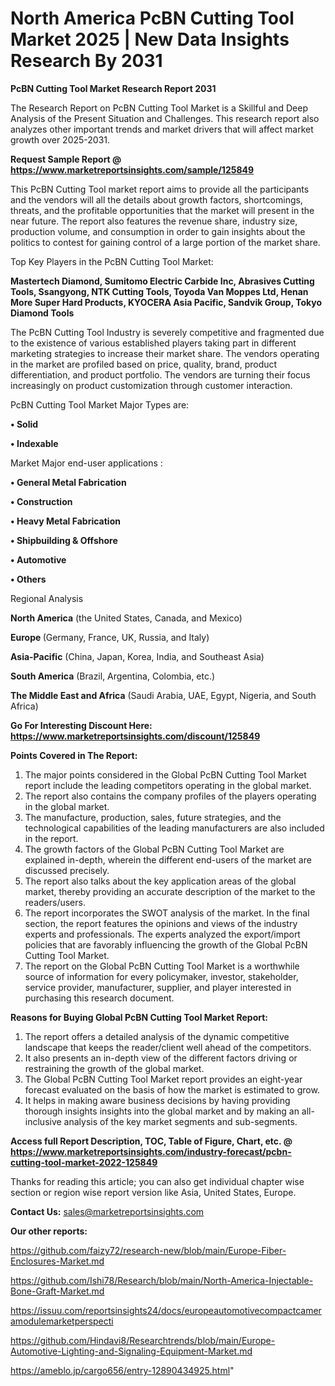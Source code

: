 # North America PcBN Cutting Tool Market 2025 | New Data Insights Research By 2031

<strong>PcBN Cutting Tool Market Research Report 2031</strong>

The Research Report on PcBN Cutting Tool Market is a Skillful and Deep Analysis of the Present Situation and Challenges. This research report also analyzes other important trends and market drivers that will affect market growth over 2025-2031.

<strong>Request Sample Report @ <a href=https://www.marketreportsinsights.com/sample/125849>https://www.marketreportsinsights.com/sample/125849</a></strong>

This PcBN Cutting Tool market report aims to provide all the participants and the vendors will all the details about growth factors, shortcomings, threats, and the profitable opportunities that the market will present in the near future. The report also features the revenue share, industry size, production volume, and consumption in order to gain insights about the politics to contest for gaining control of a large portion of the market share.

Top Key Players in the PcBN Cutting Tool Market:

<strong>Mastertech Diamond, Sumitomo Electric Carbide Inc, Abrasives Cutting Tools, Ssangyong, NTK Cutting Tools, Toyoda Van Moppes Ltd, Henan More Super Hard Products, KYOCERA Asia Pacific, Sandvik Group, Tokyo Diamond Tools</strong>

The PcBN Cutting Tool Industry is severely competitive and fragmented due to the existence of various established players taking part in different marketing strategies to increase their market share. The vendors operating in the market are profiled based on price, quality, brand, product differentiation, and product portfolio. The vendors are turning their focus increasingly on product customization through customer interaction.

PcBN Cutting Tool Market Major Types are:

<strong>• Solid

• Indexable</strong>

Market Major end-user applications :

<strong>• General Metal Fabrication

• Construction

• Heavy Metal Fabrication

• Shipbuilding & Offshore

• Automotive

• Others</strong>

Regional Analysis

</u><strong><b>North America</b></strong> (the United States, Canada, and Mexico)

<strong><b>Europe </b></strong>(Germany, France, UK, Russia, and Italy)

<strong><b>Asia-Pacific</b></strong> (China, Japan, Korea, India, and Southeast Asia)

<strong><b>South America</b></strong> (Brazil, Argentina, Colombia, etc.)

<strong><b>The Middle East and Africa</b></strong> (Saudi Arabia, UAE, Egypt, Nigeria, and South Africa)

<strong>Go For Interesting Discount Here: <a href=https://www.marketreportsinsights.com/discount/125849>https://www.marketreportsinsights.com/discount/125849</a></strong>

<strong>Points Covered in The Report:</strong>
<ol>
  <li>The major points considered in the Global PcBN Cutting Tool Market report include the leading competitors operating in the global market.</li>
  <li>The report also contains the company profiles of the players operating in the global market.</li>
  <li>The manufacture, production, sales, future strategies, and the technological capabilities of the leading manufacturers are also included in the report.</li>
  <li>The growth factors of the Global PcBN Cutting Tool Market are explained in-depth, wherein the different end-users of the market are discussed precisely.</li>
  <li>The report also talks about the key application areas of the global market, thereby providing an accurate description of the market to the readers/users.</li>
  <li>The report incorporates the SWOT analysis of the market. In the final section, the report features the opinions and views of the industry experts and professionals. The experts analyzed the export/import policies that are favorably influencing the growth of the Global PcBN Cutting Tool Market.</li>
  <li>The report on the Global PcBN Cutting Tool Market is a worthwhile source of information for every policymaker, investor, stakeholder, service provider, manufacturer, supplier, and player interested in purchasing this research document.</li>
</ol>
<strong>Reasons for Buying Global PcBN Cutting Tool Market Report:</strong>

<ol>
  <li>The report offers a detailed analysis of the dynamic competitive landscape that keeps the reader/client well ahead of the competitors.</li>
  <li>It also presents an in-depth view of the different factors driving or restraining the growth of the global market.</li>
  <li>The Global PcBN Cutting Tool Market report provides an eight-year forecast evaluated on the basis of how the market is estimated to grow.</li>
  <li>It helps in making aware business decisions by having providing thorough insights insights into the global market and by making an all-inclusive analysis of the key market segments and sub-segments.</li>
</ol>
<strong>Access full Report Description, TOC, Table of Figure, Chart, etc. @ <a href=https://www.marketreportsinsights.com/industry-forecast/pcbn-cutting-tool-market-2022-125849>https://www.marketreportsinsights.com/industry-forecast/pcbn-cutting-tool-market-2022-125849</a></strong>


Thanks for reading this article; you can also get individual chapter wise section or region wise report version like Asia, United States, Europe.

<strong>Contact Us:</strong>
sales@marketreportsinsights.com

<strong>Our other reports:</strong>

<a href=https://github.com/faizy72/research-new/blob/main/Europe-Fiber-Enclosures-Market.md>https://github.com/faizy72/research-new/blob/main/Europe-Fiber-Enclosures-Market.md</a>

<a href=https://github.com/Ishi78/Research/blob/main/North-America-Injectable-Bone-Graft-Market.md>https://github.com/Ishi78/Research/blob/main/North-America-Injectable-Bone-Graft-Market.md</a>

<a href=https://issuu.com/reportsinsights24/docs/europeautomotivecompactcameramodulemarketperspecti>https://issuu.com/reportsinsights24/docs/europeautomotivecompactcameramodulemarketperspecti</a>

<a href=https://github.com/Hindavi8/Researchtrends/blob/main/Europe-Automotive-Lighting-and-Signaling-Equipment-Market.md>https://github.com/Hindavi8/Researchtrends/blob/main/Europe-Automotive-Lighting-and-Signaling-Equipment-Market.md</a>

<a href=https://ameblo.jp/cargo656/entry-12890434925.html>https://ameblo.jp/cargo656/entry-12890434925.html</a>"
